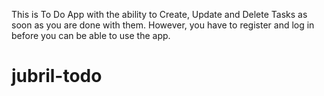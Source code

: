 ﻿This is  To Do App with the ability to Create, Update and Delete Tasks as soon as you are done with them. However, you have to register and log in before you can be able to use the app.
# jubril-todo
